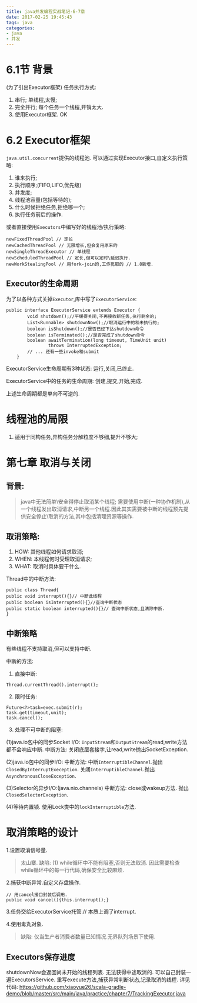 ```yaml
---
title: java并发编程实战笔记-6-7章
date: 2017-02-25 19:45:43
tags: java
categories:
- java
- 并发
---
```


# 6.1节 背景
(为了引出Executor框架)
任务执行方式:
1. 串行; 单线程,太慢;
2. 完全并行; 每个任务一个线程,开销太大.
3. 使用Executor框架. OK 

# 6.2 Executor框架
`java.util.concurrent`提供的线程池.
可以通过实现Executor接口,自定义执行策略:
1. 谁来执行;
2. 执行顺序;(FIFO,LIFO,优先级)
3. 并发度;
4. 线程池容量(包括等待的);
5. 什么时候拒绝任务,拒绝哪一个;
6. 执行任务前后的操作.

或者直接使用`Executors`中编写好的线程池/执行策略:
```
newFixedThreadPool // 定长
newCachedThreadPool // 无限增长,但会复用原来的
newSingleThreadExecutor // 单线程
newScheduledThreadPool // 定长,但可以定时\延迟执行.
newWorkStealingPool // 用fork-join的,工作觅取的 // 1.8新增.
```

## Executor的生命周期
为了以各种方式关掉`Executor`,库中写了`ExecutorService`:
```
public interface ExecutorService extends Executor {
        void shutdown();//平缓得关闭,不再接收新任务,执行剩余的;
        List<Runnable> shutdownNow();//取消运行中的和未执行的;
        boolean isShutdown();//是否已经下达shutdown命令
        boolean isTerminated();//是否完成了shutdown命令
        boolean awaitTermination(long timeout, TimeUnit unit)
                throws InterruptedException;
        // ... 还有一些invoke和submit        
    }
```

ExecutorService生命周期有3种状态:
运行,关闭,已终止. 

ExecutorService中的任务的生命周期:
创建,提交,开始,完成.

上述生命周期都是单向不可逆的.

# 线程池的局限
1. 适用于同构任务,异构任务分解粒度不够细,提升不够大;

# 第七章 取消与关闭
## 背景:
> java中无法简单\安全得停止取消某个线程;
需要使用中断(一种协作机制),从一个线程发出取消请求,中断另一个线程.因此其实需要被中断的线程预先提供安全停止\取消的方法,其中包括清理资源等操作.

## 取消策略:
1. HOW: 其他线程如何请求取消;
2. WHEN: 本线程何时受理取消请求;
3. WHAT: 取消时具体要干什么.

Thread中的中断方法:
```
public class Thread{
public void interrupt(){}// 中断此线程
public boolean isInterrupted(){}//查询中断状态
public static boolean interrupted(){}// 查询中断状态,且清除中断.
}
```

## 中断策略
有些线程不支持取消,但可以支持中断. 

中断的方法:
1. 直接中断:
```
Thread.currentThread().interrupt();
```
2. 限时任务:
``` 
Future<?>task=exec.submit(r);
task.get(timeout,unit);
task.cancel();
```

3. 处理不可中断的阻塞:

(1)java.io包中的同步Socket I/O:
`InputStream`和`OutputStream`的read,write方法都不会响应中断.
中断方法: 关闭底层套接字,让read,write抛出SocketException. 

(2)java.io包中的同步I/O:
中断方法:
中断`InterruptibleChannel`.抛出`ClosedByInterruptExeception`.
关闭`InterruptibleChannel`.抛出`AsynchronousCloseException`.


(3)Selector的异步I/O:(java.nio.channels)
中断方法:
close或wakeup方法. 抛出`ClosedSelectorException`.

(4)等待内置锁.
使用Lock类中的`lockInterruptible`方法.


# 取消策略的设计
1.设置取消信号量.
> 太山寨. 缺陷:
(1) while循环中不能有阻塞,否则无法取消.
因此需要检查while循环中的每一行代码,确保安全比较麻烦.

2.捕获中断异常.自定义存盘操作.
```
// 用cancel接口封装后调用.
public void cancel(){this.interrupt();}
```

3.任务交给ExecutorService托管.// 本质上调了interrupt. 

4.使用毒丸对象.
> 缺陷: 仅当生产者消费者数量已知情况.无界队列场景下使用.

## Executors保存进度
shutdownNow会返回尚未开始的线程列表. 无法获得中途取消的. 
可以自己封装一遍ExecutorsService. 重写execute方法,捕获异常判断状态,记录取消的线程.
详见代码:
https://github.com/xiaoyue26/scala-gradle-demo/blob/master/src/main/java/practice/chapter7/TrackingExecutor.java
